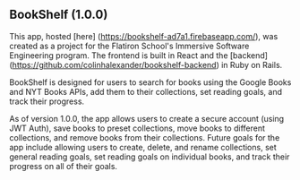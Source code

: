 ## BookShelf (1.0.0)

This app, hosted [here] (https://bookshelf-ad7a1.firebaseapp.com/), was created as a project for the Flatiron School's Immersive Software Engineering program. The frontend is built in React and the [backend] (https://github.com/colinhalexander/bookshelf-backend) in Ruby on Rails. 

BookShelf is designed for users to search for books using the Google Books and NYT Books APIs, add them to their collections, set reading goals, and track their progress.

As of version 1.0.0, the app allows users to create a secure account (using JWT Auth), save books to preset collections, move books to different collections, and remove books from their collections. Future goals for the app include allowing users to create, delete, and rename collections, set general reading goals, set reading goals on individual books, and track their progress on all of their goals.
